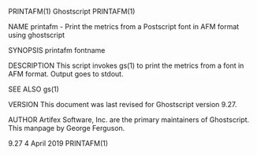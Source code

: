 PRINTAFM(1)                                                                                                                                           Ghostscript                                                                                                                                           PRINTAFM(1)

NAME
       printafm - Print the metrics from a Postscript font in AFM format using ghostscript

SYNOPSIS
       printafm fontname

DESCRIPTION
       This script invokes gs(1) to print the metrics from a font in AFM format.  Output goes to stdout.

SEE ALSO
       gs(1)

VERSION
       This document was last revised for Ghostscript version 9.27.

AUTHOR
       Artifex Software, Inc. are the primary maintainers of Ghostscript.  This manpage by George Ferguson.

9.27                                                                                                                                                  4 April 2019                                                                                                                                          PRINTAFM(1)

